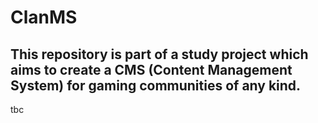 # ClanMS
This repository is part of a study project which aims to create a CMS (Content Management System) for gaming communities of any kind.
----------
tbc
